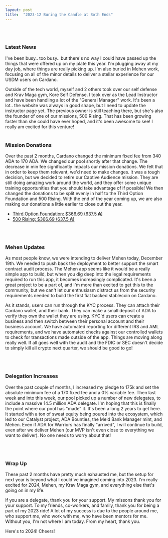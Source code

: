 ```yaml
---
layout: post
title:  "2023-12 Buring the Candle at Both Ends"
---
```

<br><br>

### Latest News ###
I've been busy.. too busy.. but there's no way I could have passed up the things that were offered up on my plate this year. I'm plugging away at my day job, where things are really picking up. I'm also buried in Mehen work, focusing on all of the minor details to deliver a stellar experience for our USDM users on Cardano.

Outside of the tech world, myself and 2 others took over our self defense and Krav Maga gym, Kore Self Defense. I took over as the Lead Instructor and have been handling a lot of the "General Manager" work. It's been a lot.. the website was always in good shape, but I need to update the instructor page yet. The previous owner is still teaching there, but she's also the founder of one of our missions, 500 Rising. That has been growing faster than she could have ever hoped, and it's been awesome to see! I really am excited for this venture!
<br><br>

### Mission Donations ###

Over the past 2 months, Cardano changed the minimum fixed fee from 340 ADA to 170 ADA. We changed our pool shortly after that change. The decrease in min fee significantly impacts our mission donations. We felt that in order to keep them relevant, we'd need to make changes. It was a tough decision, but we decided to retire our Captive Audience mission. They are still doing amazing work around the world, and they offer some unique training opportunities that you should take advantage of if possible! We then changed the donations to be split evenly in half to the Third Option Foundation and 500 Rising. With the end of the year coming up, we are also making our donations a little earlier to close out the year.

<ul>
<li><i class="fas fa-caret-right"></i> <a href="/missions/third-option-foundation/#tof-donations">Third Option Foundation: $366.69 (637.5 ₳)</a></li>
<li><i class="fas fa-caret-right"></i> <a href="/missions/500-rising/#rising-donations">500 Rising: $366.69 (637.5 ₳)</a></li>
</ul>

<br><br>

### Mehen Updates ###
As most people know, we were intending to deliver Mehen today, December 19th. We needed to push back the deployment to better support the smart contract audit process. The Mehen app seems like it would be a really simple app to build, but when you dig deep into the legal requirements required to run this app, it becomes increasingly complicated. It's been a great project to be a part of, and I'm more than excited to get this to the community, but we can't let our enthusiasm distract us from the security requirements needed to build the first fiat backed stablecoin on Cardano.

As it stands, users can run through the KYC process. They can attach their Cardano wallet, and their bank. They can make a small deposit of ADA to verify they own the wallet they are using. KYC'd users can create a business and then switch between their personal account and their business account. We have automated reporting for different IRS and AML requirements, and we have automated checks against our controlled wallets to check for transactions made outside of the app.  Things are moving along really well. If all goes well with the audit and the FDIC or SEC doesn't decide to simply kill all crypto next quarter, we should be good to go!


<br><br>


### Delegation Increases ###
Over the past couple of months, I increased my pledge to 175k and set the absolute minimum fee of a 170 fixed fee and a 0% variable fee. Then last week and into this week, our pool picked up a number of new delegates, to include a massive 14.5 million ADA delegate. I'm hoping that this is finally the point where our pool has "made" it. It's been a long 2 years to get here. It started with a ton of sweat equity being poured into the ecosystem, which led to our Catalyst project, ADA Bounties, the Meld Bank Manager mint, and Mehen. Even if ADA for Warriors has finally "arrived", I will continue to build, even after we deliver Mehen (our MVP isn't even close to everything we want to deliver). No one needs to worry about that!

<br><br>

### Wrap Up ###
These past 2 months have pretty much exhausted me, but the setup for next year is beyond what I could've imagined coming into 2023. I'm really excited for 2024, Mehen, my Krav Maga gym, and everything else that's going on in my life.

If you are a delegate, thank you for your support. My missons thank you for your support. To my friends, co-workers, and family, thank you for being a part of my 2023 ride! A lot of my success is due to the people around me, who support me, who work with me, who have been mentors for me. Without you, I'm not where I am today. From my heart, thank you.

Here's to 2024! Cheers!
